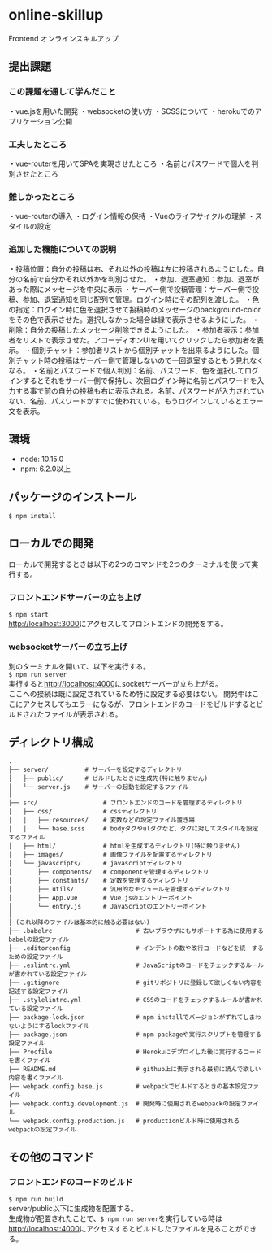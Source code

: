 # online-skillup

Frontend オンラインスキルアップ

## 提出課題

### この課題を通して学んだこと
・vue.jsを用いた開発
・websocketの使い方
・SCSSについて
・herokuでのアプリケーション公開

### 工夫したところ
・vue-routerを用いてSPAを実現させたところ
・名前とパスワードで個人を判別させたところ

### 難しかったところ
・vue-routerの導入
・ログイン情報の保持
・Vueのライフサイクルの理解
・スタイルの設定

### 追加した機能についての説明
・投稿位置：自分の投稿は右、それ以外の投稿は左に投稿されるようにした。自分の名前で自分かそれ以外かを判別させた。
・参加、退室通知：参加、退室があった際にメッセージを中央に表示
・サーバー側で投稿管理：サーバー側で投稿、参加、退室通知を同じ配列で管理。ログイン時にその配列を渡した。
・色の指定：ログイン時に色を選択させて投稿時のメッセージのbackground-colorをその色で表示させた。選択しなかった場合は緑で表示させるようにした。
・削除：自分の投稿したメッセージ削除できるようにした。
・参加者表示：参加者をリストで表示させた。アコーディオンUIを用いてクリックしたら参加者を表示。
・個別チャット：参加者リストから個別チャットを出来るようにした。個別チャット時の投稿はサーバー側で管理しないので一回退室するともう見れなくなる。
・名前とパスワードで個人判別：名前、パスワード、色を選択してログインするとそれをサーバー側で保持し、次回ログイン時に名前とパスワードを入力する事で前の自分の投稿も右に表示される。名前、パスワードが入力されていない、名前、パスワードがすでに使われている。もうログインしているとエラー文を表示。

## 環境
+ node: 10.15.0
+ npm: 6.2.0以上

## パッケージのインストール
`$ npm install`

## ローカルでの開発
ローカルで開発するときは以下の2つのコマンドを2つのターミナルを使って実行する。

### フロントエンドサーバーの立ち上げ
`$ npm start`  
[http://localhost:3000](http://localhost:3000)にアクセスしてフロントエンドの開発をする。  

### websocketサーバーの立ち上げ
別のターミナルを開いて、以下を実行する。  
`$ npm run server`  
実行すると[http://localhost:4000](http://localhost:4000)にsocketサーバーが立ち上がる。  
ここへの接続は既に設定されているため特に設定する必要はない。
開発中はここにアクセスしてもエラーになるが、フロントエンドのコードをビルドするとビルドされたファイルが表示される。  

## ディレクトリ構成
```
.
├── server/          # サーバーを設定するディレクトリ
│   ├── public/      # ビルドしたときに生成先(特に触りません)
│   └── server.js    # サーバーの起動を設定するファイル
│
├── src/                  # フロントエンドのコードを管理するディレクトリ
│   ├── css/              # cssディレクトリ
│   │   ├── resources/    # 変数などの設定ファイル置き場
│   │   └── base.scss     # bodyタグやulタグなど、タグに対してスタイルを設定するファイル
│   ├── html/             # htmlを生成するディレクトリ(特に触りません)
│   ├── images/           # 画像ファイルを配置するディレクトリ
│   └── javascripts/      # javascriptディレクトリ
│       ├── components/   # componentを管理するディレクトリ
│       ├── constants/    # 定数を管理するディレクトリ
│       ├── utils/        # 汎用的なモジュールを管理するディレクトリ
│       ├── App.vue       # Vue.jsのエントリーポイント
│       └── entry.js      # JavaScriptのエントリーポイント
│
│ (これ以降のファイルは基本的に触る必要はない)
├── .babelrc                       # 古いブラウザにもサポートする為に使用するbabelの設定ファイル
├── .editorconfig                  # インデントの数や改行コードなどを統一するための設定ファイル
├── .eslintrc.yml                  # JavaScriptのコードをチェックするルールが書かれている設定ファイル
├── .gitignore                     # gitリポジトリに登録して欲しくない内容を記述する設定ファイル
├── .stylelintrc.yml               # CSSのコードをチェックするルールが書かれている設定ファイル
├── package-lock.json              # npm installでバージョンがずれてしまわないようにするlockファイル
├── package.json                   # npm packageや実行スクリプトを管理する設定ファイル
├── Procfile                       # Herokuにデプロイした後に実行するコードを書くファイル
├── README.md                      # github上に表示される最初に読んで欲しい内容を書くファイル
├── webpack.config.base.js         # webpackでビルドするときの基本設定ファイル
├── webpack.config.development.js  # 開発時に使用されるwebpackの設定ファイル
└── webpack.config.production.js   # productionビルド時に使用されるwebpackの設定ファイル
```

## その他のコマンド
### フロントエンドのコードのビルド
`$ npm run build`  
server/public以下に生成物を配置する。  
生成物が配置されたことで、`$ npm run server`を実行している時は[http://localhost:4000](http://localhost:4000)にアクセスするとビルドしたファイルを見ることができる。
